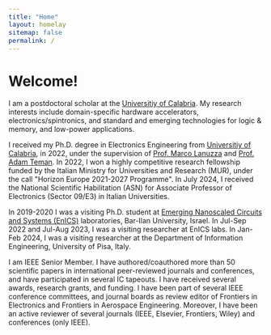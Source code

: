 ```yaml
---
title: "Home"
layout: homelay
sitemap: false
permalink: /
---
```


<style>
code {padding: 6px 8px; font-size: 90%;}
</style>

# Welcome!

I am a postdoctoral scholar at the <a href="https://www.unical.it/" target="_blank">Universitiy of Calabria</a>. My research interests include domain-specific hardware accelerators, electronics/spintronics, and standard and emerging technologies for logic & memory, and low-power applications. 

I received my Ph.D. degree in Electronics Engineering from <a href="https://www.unical.it/" target="_blank">Universitiy of Calabria</a>, in 2022, under the supervision of <a href="https://people.dimes.unical.it/marcolanuzza/" target="_blank">Prof. Marco Lanuzza</a> and <a href="https://www.eng.biu.ac.il/temanad/" target="_blank">Prof. Adam Teman</a>. In 2022, I won a highly competitive research fellowship funded by the Italian Ministry for Universities and Research (MUR), under the call "Horizon Europe 2021-2027 Programme". In July 2024, I received the National Scientific Habilitation (ASN) for Associate Professor of Electronics (Sector 09/E3) in Italian Universities.

In 2019-2020 I was a visiting Ph.D. student at <a href="https://enicslabs.com/" target="_blank">Emerging Nanoscaled Circuits and Systems (EnICS)</a> laboratories, Bar-Ilan University, Israel. In Jul-Sep 2022 and Jul-Aug 2023, I was a visiting researcher at EnICS labs. In Jan-Feb 2024, I was a visiting researcher at the Department of Information Engineering, University of Pisa, Italy. 

I am IEEE Senior Member. I have authored/coauthored more than 50 scientific papers in international peer-reviewed journals and conferences, and have participated in several IC tapeouts. I have received several awards, research grants, and funding. I have been part of several IEEE conference committees, and journal boards as review editor of Frontiers in Electronics and Frontiers in Aerospace Engineering. Moreover, I have been an active reviewer of several journals (IEEE, Elsevier, Frontiers, Wiley) and conferences (only IEEE).


<!--
### Research

My recent research activity at UNICAL .... 
-->

<!-- 
<br/>
<div class="well-md">
<h4>Sponsors</h4>
<div style='display:block; text-align:center; margin-left:auto; margin-right:auto;'>
 {% for funder in site.data.funders %}{% if funder.url %}<a href="{{funder.url}}" target="_blank"><img src='/images/logopic/{{ funder.image }}' style='max-height: 70px; max-width: 170px;'/></a>{% else %}<img src='/images/logopic/{{ funder.image }}' class='mycenter' style='max-height: 70px; max-width: 170px;'/>{% endif %}   {% endfor %}
</div>

</div>
-->

